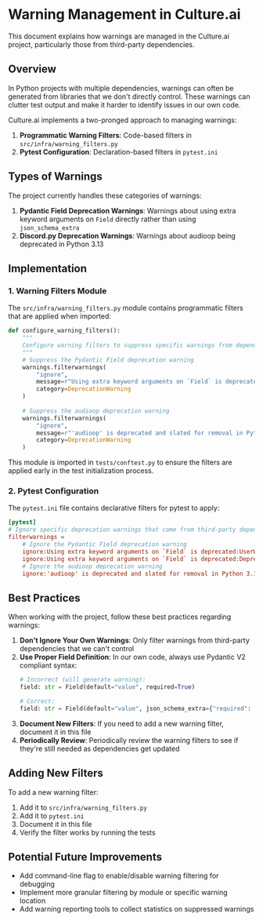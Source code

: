 # Warning Management in Culture.ai

This document explains how warnings are managed in the Culture.ai project, particularly those from third-party dependencies.

## Overview

In Python projects with multiple dependencies, warnings can often be generated from libraries that we don't directly control. These warnings can clutter test output and make it harder to identify issues in our own code.

Culture.ai implements a two-pronged approach to managing warnings:

1. **Programmatic Warning Filters**: Code-based filters in `src/infra/warning_filters.py`
2. **Pytest Configuration**: Declaration-based filters in `pytest.ini`

## Types of Warnings

The project currently handles these categories of warnings:

1. **Pydantic Field Deprecation Warnings**: Warnings about using extra keyword arguments on `Field` directly rather than using `json_schema_extra`
2. **Discord.py Deprecation Warnings**: Warnings about audioop being deprecated in Python 3.13

## Implementation

### 1. Warning Filters Module

The `src/infra/warning_filters.py` module contains programmatic filters that are applied when imported:

```python
def configure_warning_filters():
    """
    Configure warning filters to suppress specific warnings from dependencies.
    """
    # Suppress the Pydantic Field deprecation warning
    warnings.filterwarnings(
        "ignore", 
        message=r"Using extra keyword arguments on `Field` is deprecated.*",
        category=DeprecationWarning
    )
    
    # Suppress the audioop deprecation warning
    warnings.filterwarnings(
        "ignore",
        message=r"'audioop' is deprecated and slated for removal in Python 3\.13",
        category=DeprecationWarning
    )
```

This module is imported in `tests/conftest.py` to ensure the filters are applied early in the test initialization process.

### 2. Pytest Configuration

The `pytest.ini` file contains declarative filters for pytest to apply:

```ini
[pytest]
# Ignore specific deprecation warnings that come from third-party dependencies
filterwarnings =
    # Ignore the Pydantic Field deprecation warning
    ignore:Using extra keyword arguments on `Field` is deprecated:UserWarning
    ignore:Using extra keyword arguments on `Field` is deprecated:DeprecationWarning
    # Ignore the audioop deprecation warning
    ignore:'audioop' is deprecated and slated for removal in Python 3.13:DeprecationWarning
```

## Best Practices

When working with the project, follow these best practices regarding warnings:

1. **Don't Ignore Your Own Warnings**: Only filter warnings from third-party dependencies that we can't control
2. **Use Proper Field Definition**: In our own code, always use Pydantic V2 compliant syntax:
   ```python
   # Incorrect (will generate warning):
   field: str = Field(default="value", required=True)
   
   # Correct:
   field: str = Field(default="value", json_schema_extra={"required": True})
   ```
3. **Document New Filters**: If you need to add a new warning filter, document it in this file
4. **Periodically Review**: Periodically review the warning filters to see if they're still needed as dependencies get updated

## Adding New Filters

To add a new warning filter:

1. Add it to `src/infra/warning_filters.py`
2. Add it to `pytest.ini`
3. Document it in this file
4. Verify the filter works by running the tests

## Potential Future Improvements

- Add command-line flag to enable/disable warning filtering for debugging
- Implement more granular filtering by module or specific warning location
- Add warning reporting tools to collect statistics on suppressed warnings 
